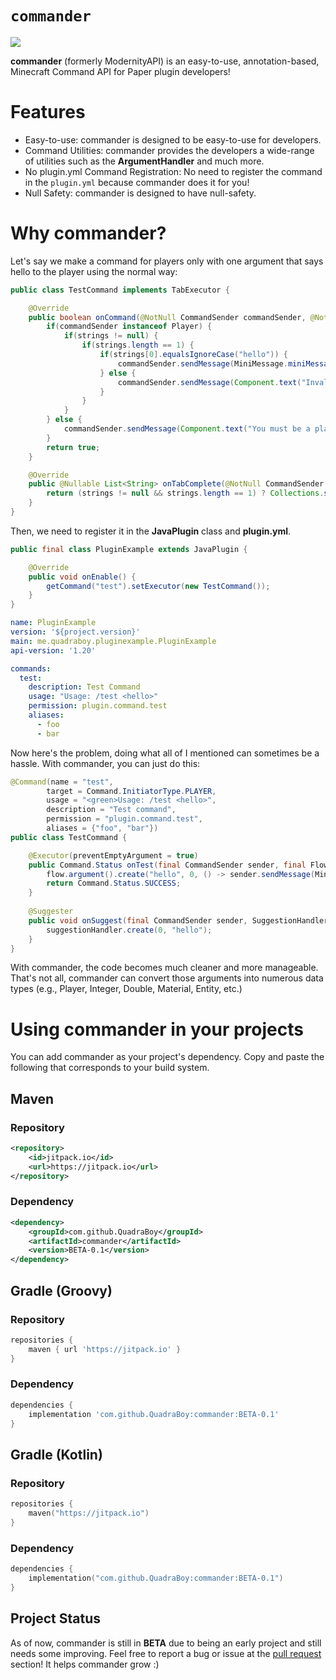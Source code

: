 # ```commander``` 
[![](https://jitpack.io/v/QuadraBoy/commander.svg)](https://jitpack.io/#QuadraBoy/commander)

**commander** (formerly ModernityAPI) is an easy-to-use, annotation-based, Minecraft Command API for Paper plugin developers!

# Features

- Easy-to-use: commander is designed to be easy-to-use for developers.
- Command Utilities: commander provides the developers a wide-range of utilities such as the **ArgumentHandler** and much more.
- No plugin.yml Command Registration: No need to register the command in the ```plugin.yml``` because commander does it for you!
- Null Safety: commander is designed to have null-safety.

# Why commander?
Let's say we make a command for players only with one argument that says hello to the player using the normal way:

```java
public class TestCommand implements TabExecutor {

    @Override
    public boolean onCommand(@NotNull CommandSender commandSender, @NotNull Command command, @NotNull String s, @NotNull String[] strings) {
        if(commandSender instanceof Player) {
            if(strings != null) {
                if(strings.length == 1) {
                    if(strings[0].equalsIgnoreCase("hello")) {
                        commandSender.sendMessage(MiniMessage.miniMessage().deserialize("<rainbow>Hello World!"));
                    } else {
                        commandSender.sendMessage(Component.text("Invalid Argument", NamedTextColor.RED));
                    }
                }
            }
        } else {
            commandSender.sendMessage(Component.text("You must be a player to do that!", NamedTextColor.RED));
        }
        return true;
    }

    @Override
    public @Nullable List<String> onTabComplete(@NotNull CommandSender commandSender, @NotNull Command command, @NotNull String s, @NotNull String[] strings) {
        return (strings != null && strings.length == 1) ? Collections.singletonList("hello") : Collections.emptyList();
    }
}
```
Then, we need to register it in the **JavaPlugin** class and **plugin.yml**.

```java
public final class PluginExample extends JavaPlugin {

    @Override
    public void onEnable() {
        getCommand("test").setExecutor(new TestCommand());
    }
}
```

```yaml
name: PluginExample
version: '${project.version}'
main: me.quadraboy.pluginexample.PluginExample
api-version: '1.20'

commands:
  test:
    description: Test Command
    usage: "Usage: /test <hello>"
    permission: plugin.command.test
    aliases:
      - foo
      - bar
```

Now here's the problem, doing what all of I mentioned can sometimes be a hassle. With commander, you can just do this:

```java
@Command(name = "test",
        target = Command.InitiatorType.PLAYER,
        usage = "<green>Usage: /test <hello>",
        description = "Test command",
        permission = "plugin.command.test",
        aliases = {"foo", "bar"})
public class TestCommand {

    @Executor(preventEmptyArgument = true)
    public Command.Status onTest(final CommandSender sender, final Flow flow) {
        flow.argument().create("hello", 0, () -> sender.sendMessage(MiniMessage.miniMessage().deserialize("<rainbow>Hello World!")));
        return Command.Status.SUCCESS;
    }
    
    @Suggester
    public void onSuggest(final CommandSender sender, SuggestionHandler suggestionHandler) {
        suggestionHandler.create(0, "hello");
    }
}
```

With commander, the code becomes much cleaner and more manageable. That's not all, commander can convert those arguments into numerous data types (e.g., Player, Integer, Double, Material, Entity, etc.)

# Using commander in your projects
You can add commander as your project's dependency. Copy and paste the following that corresponds to your build system.

## Maven

### Repository
```xml
<repository>
    <id>jitpack.io</id>
    <url>https://jitpack.io</url>
</repository>
```

### Dependency
```xml
<dependency>
    <groupId>com.github.QuadraBoy</groupId>
    <artifactId>commander</artifactId>
    <version>BETA-0.1</version>
</dependency>
```

## Gradle (Groovy)

### Repository
```groovy
repositories {
    maven { url 'https://jitpack.io' }
}
```

### Dependency
```groovy
dependencies {
    implementation 'com.github.QuadraBoy:commander:BETA-0.1'
}
```

## Gradle (Kotlin)

### Repository
```kts
repositories {
    maven("https://jitpack.io")
}
```

### Dependency
```kts
dependencies {
    implementation("com.github.QuadraBoy:commander:BETA-0.1")
}
```

## Project Status
As of now, commander is still in **BETA** due to being an early project and still needs some improving. Feel free to report a bug or issue at the [pull request](https://github.com/QuadraBoy/commander/pulls) section! It helps commander grow :)